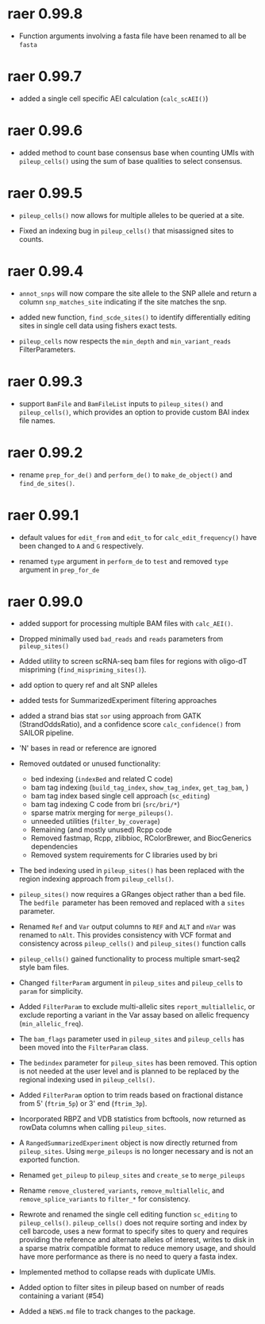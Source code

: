 # raer 0.99.8

* Function arguments involving a fasta file have been renamed to all be `fasta`

# raer 0.99.7

* added a single cell specific AEI calculation (`calc_scAEI()`)

# raer 0.99.6 

* added method to count base consensus base when counting UMIs with `pileup_cells()` using the sum of base qualities to select consensus. 

# raer 0.99.5

* `pileup_cells()` now allows for multiple alleles to be queried at a site.

* Fixed an indexing bug in `pileup_cells()` that misassigned sites to counts.

# raer 0.99.4

* `annot_snps` will now compare the site allele to the SNP allele and return a 
column `snp_matches_site` indicating if the site matches the snp. 

* added new function, `find_scde_sites()` to identify differentially editing 
sites in single cell data using fishers exact tests. 

* `pileup_cells` now respects the `min_depth` and `min_variant_reads` FilterParameters.   

# raer 0.99.3

* support `BamFile` and `BamFileList` inputs to `pileup_sites()` and `pileup_cells()`, which provides an option to provide custom BAI index file names.

# raer 0.99.2

* rename `prep_for_de()` and `perform_de()` to `make_de_object()` and `find_de_sites()`. 

# raer 0.99.1 

* default values for `edit_from` and `edit_to` for `calc_edit_frequency()` have
been changed to `A` and `G` respectively.

* renamed `type` argument in `perform_de` to `test` and removed `type` argument in
`prep_for_de`

# raer 0.99.0

* added support for processing multiple BAM files with `calc_AEI()`. 

* Dropped minimally used `bad_reads` and `reads` parameters from `pileup_sites()`

* Added utility to screen scRNA-seq bam files for regions with oligo-dT mispriming (`find_mispriming_sites()`).

* add option to query ref and alt SNP alleles 

* added tests for SummarizedExperiment filtering approaches 

* added a strand bias stat `sor` using approach from GATK (StrandOddsRatio), and
  a confidence score `calc_confidence()` from SAILOR pipeline.

* 'N' bases in read or reference are ignored 

* Removed outdated or unused functionality:
  - bed indexing (`indexBed` and related C code)
  - bam tag indexing (`build_tag_index`, `show_tag_index`, `get_tag_bam`, )
  - bam tag index based single cell approach (`sc_editing`)
  - bam tag indexing C code from bri (`src/bri/*`)
  - sparse matrix merging for `merge_pileups()`.
  - unneeded utilities (`filter_by_coverage`)
  - Remaining (and mostly unused) Rcpp code
  - Removed fastmap, Rcpp, zlibbioc, RColorBrewer, and BiocGenerics dependencies
  - Removed system requirements for C libraries used by bri
  
* The bed indexing used in `pileup_sites()` has been replaced with the region indexing approach from `pileup_cells()`. 

* `pileup_sites()` now requires a GRanges object rather than a bed file. The `bedfile `parameter has been removed and replaced with a `sites` parameter.  

* Renamed `Ref` and `Var` output columns to `REF` and `ALT` and `nVar` was renamed to `nAlt`. This provides consistency with VCF format and consistency across `pileup_cells()` and `pileup_sites()` function calls

* `pileup_cells()` gained functionality to process multiple smart-seq2 style bam files.

* Changed `filterParam` argument in `pileup_sites` and `pileup_cells` to `param` for simplicity.

* Added `FilterParam` to exclude multi-allelic sites `report_multiallelic`, or exclude reporting a variant in the Var assay based on allelic frequency (`min_allelic_freq`).

* The `bam_flags` parameter used in `pileup_sites` and `pileup_cells` has been moved into the `FilterParam` class. 

* The `bedindex` parameter for `pileup_sites` has been removed. This option is not needed
at the user level and is planned to be replaced by the regional indexing used in `pileup_cells()`.

* Added `FilterParam` option to trim reads based on fractional distance from 5' (`ftrim_5p`) or 3' end (`ftrim_3p`).

* Incorporated RBPZ and VDB statistics from bcftools, now returned as rowData columns 
when calling `pileup_sites`.

* A `RangedSummarizedExperiment` object is now directly returned from `pileup_sites`. Using `merge_pileups` is no longer necessary and is not an exported function. 

* Renamed `get_pileup` to `pileup_sites` and `create_se` to `merge_pileups`

* Rename `remove_clustered_variants`, `remove_multiallelic`, and `remove_splice_variants` 
  to `filter_*` for consistency.

* Rewrote and renamed the single cell editing function `sc_editing` to `pileup_cells()`. `pileup_cells()` does not require sorting and index by cell barcode, uses a new format to specify sites to query and requires providing the reference and alternate alleles of interest, writes to disk in a sparse matrix compatible format to reduce memory usage, and should have more performance as there is no need to query a fasta index. 

* Implemented method to collapse reads with duplicate UMIs.

* Added option to filter sites in pileup based on number of reads containing a variant (#54)

* Added a `NEWS.md` file to track changes to the package.
